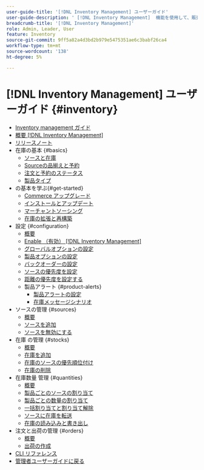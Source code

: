 ```yaml
---
user-guide-title: '[!DNL Inventory Management] ユーザーガイド'
user-guide-description: ' [!DNL Inventory Management]  機能を使用して、販売の数量を管理し、出荷を完了  [!DNL Commerce]  注文に処理する方法を説明します。'
breadcrumb-title: '[!DNL Inventory Management]'
role: Admin, Leader, User
feature: Inventory
source-git-commit: 9ff5a82a4d3bd2b979e5475351ae6c3babf26ca4
workflow-type: tm+mt
source-wordcount: '138'
ht-degree: 5%

---
```



# [!DNL Inventory Management] ユーザーガイド {#inventory}

- [Inventory management ガイド](guide-overview.md)
- [概要  [!DNL Inventory Management]](introduction.md)
- [リリースノート](release-notes.md)
- 在庫の基本 {#basics}
   - [ソースと在庫](sources-stocks.md)
   - [Sourceの品揃えと予約](selection-reservations.md)
   - [注文と予約のステータス](order-status.md)
   - [製品タイプ](product-types.md)
- の基本を学ぶ{#get-started}
   - [Commerce アップグレード](migrate.md)
   - [インストールとアップデート](install-update.md)
   - [マーチャントソーシング](merchant-sourcing.md)
   - [在庫の拡張と再構築](expand-restructure.md)
- 設定 {#configuration}
   - [概要](configuration.md)
   - [Enable （有効）  [!DNL Inventory Management]](enable.md)
   - [グローバルオプションの設定](global-options.md)
   - [製品オプションの設定](product-options.md)
   - [バックオーダーの設定](backorders.md)
   - [ソースの優先度を設定](source-priority-algorithm.md)
   - [距離の優先度を設定する](distance-priority-algorithm.md)
   - 製品アラート {#product-alerts}
      - [製品アラートの設定](alert-setup.md)
      - [在庫メッセージシナリオ](stock-messages.md)
- ソースの管理 {#sources}
   - [概要](sources-manage.md)
   - [ソースを追加](sources-add.md)
   - [ソースを無効にする](sources-disable.md)
- 在庫 の管理 {#stocks}
   - [概要](stocks-manage.md)
   - [在庫を追加](stocks-add.md)
   - [在庫のソースの優先順位付け](stocks-prioritize-sources.md)
   - [在庫の削除](stocks-delete.md)
- 在庫数量 管理 {#quantities}
   - [概要](quantities-manage.md)
   - [製品ごとのソースの割り当て](sources-assign-per-product.md)
   - [製品ごとの数量の割り当て](quantities-assign-per-product.md)
   - [一括割り当てと割り当て解除](bulk-assignment.md)
   - [ソースに在庫を転送](inventory-transfer.md)
   - [在庫の読み込みと書き出し](inventory-import-export.md)
- 注文と出荷の管理 {#orders}
   - [概要](shipments.md)
   - [出荷の作成](shipments-create.md)
- [CLI リファレンス](cli.md)
- [ 管理者ユーザーガイドに戻る ](https://experienceleague.adobe.com/ja/docs/commerce-admin/user-guides/home)

